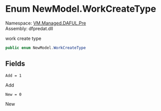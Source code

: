 # <a id="VM_Managed_DAFUL_Pre_NewModel_WorkCreateType"></a> Enum NewModel.WorkCreateType

Namespace: [VM.Managed.DAFUL.Pre](VM.Managed.DAFUL.Pre.md)  
Assembly: dfpredat.dll  

work create type

```csharp
public enum NewModel.WorkCreateType
```

## Fields

`Add = 1` 

Add



`New = 0` 

New



